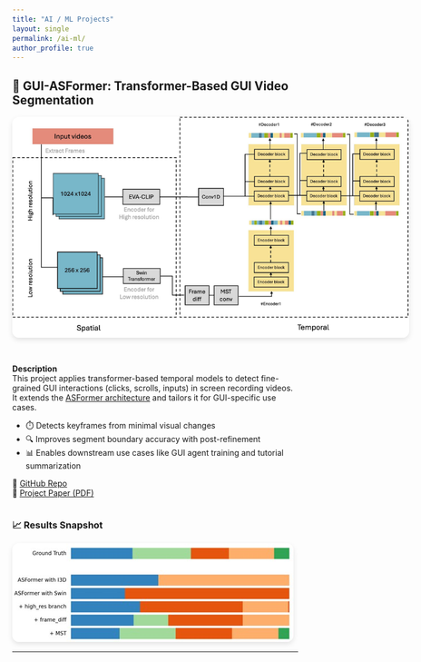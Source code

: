 ```yaml
---
title: "AI / ML Projects"
layout: single
permalink: /ai-ml/
author_profile: true
---
```


## 🧠 GUI-ASFormer: Transformer-Based GUI Video Segmentation

<div style="display: flex; flex-wrap: wrap; gap: 2rem; align-items: center;">

<img src="../assets/images/GUI-ASFormer.jpg" alt="GUI-ASFormer Model" style="max-width: 700px; border-radius: 12px; box-shadow: 0 4px 10px rgba(0,0,0,0.1);">

<div>

**Description**  
This project applies transformer-based temporal models to detect fine-grained GUI interactions (clicks, scrolls, inputs) in screen recording videos.  
It extends the [ASFormer architecture](https://github.com/ChinaYi/ASFormer) and tailors it for GUI-specific use cases.

- ⏱️ Detects keyframes from minimal visual changes  
- 🔍 Improves segment boundary accuracy with post-refinement  
- 📊 Enables downstream use cases like GUI agent training and tutorial summarization

🔗 [GitHub Repo](https://github.com/oscar10408/GUI-ASFormer)  
📄 [Project Paper (PDF)](/assets/files/GUI-ASFormer_Detecting_Keyframes_in_GUI_Videos.pdf)

</div>
</div>

### 📈 Results Snapshot

<img src="../assets/images/GUI-Result.jpg" alt="GUI-Result" style="max-width: 500px; border-radius: 12px; box-shadow: 0 4px 10px rgba(0,0,0,0.1);">

---

